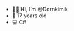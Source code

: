 - 👋🏻 Hi, I’m @Dornkimik
- 📃 17 years old
- 💻 C#

<!---
TheMarabu/TheMarabu is a ✨ special ✨ repository because its `README.md` (this file) appears on your GitHub profile.
You can click the Preview link to take a look at your changes.
--->
